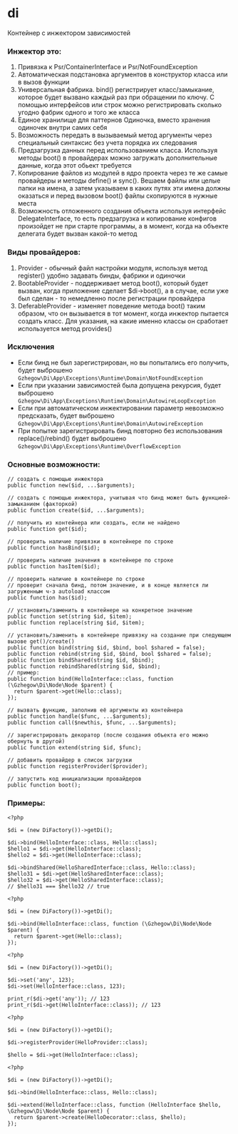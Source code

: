 # di

Контейнер с инжектором зависимостей

### Инжектор это:

1. Привязка к Psr/ContainerInterface и Psr/NotFoundException
1. Автоматическая подстановка аргументов в конструктор класса или в вызов функции
1. Универсальная фабрика. bind() регистрирует класс/замыкание, которое будет вызвано каждый раз при обращении по ключу. С помощью интерфейсов или строк можно регистрировать сколько угодно фабрик одного и того же класса
1. Единое хранилище для паттернов Одиночка, вместо хранения одиночек внутри самих себя
1. Возможность передать в вызываемый метод аргументы через специальный синтаксис без учета порядка их следования
1. Предзагрузка данных перед использованием класса. Используя методы boot() в провайдерах можно загружать дополнительные данные, когда этот обьект требуется
1. Копирование файлов из модулей в ядро проекта через те же самые провайдеры и методы define() и sync(). Вешаем файлы или целые папки на имена, а затем указываем в каких путях эти имена должны оказаться и перед вызовом boot() файлы скопируются в нужные места
1. Возможность отложенного создания объекта используя интерфейс DelegateInterface, то есть предзагрузка и копирование конфигов произойдет не при старте программы, а в момент, когда на объекте делегата будет вызван какой-то метод

### Виды провайдеров:

1. Provider - обычный файл настройки модуля, используя метод register() удобно задавать бинды, фабрики и одиночки
2. BootableProvider - поддерживает метод boot(), который будет вызван, когда приложение сделает $di->boot(), а в случае, если уже был сделан - то немедленно после регистрации провайдера
3. DeferableProvider - изменяет поведение метода boot() таким образом, что он вызывается в тот момент, когда инжектор пытается создать класс. Для указания, на какие именно классы он сработает используется метод provides()

### Исключения

* Если бинд не был зарегистрирован, но вы попытались его получить, будет выброшено `Gzhegow\Di\App\Exceptions\Runtime\Domain\NotFoundException`
* Если при указании зависимостей была допущена рекурсия, будет выброшено `Gzhegow\Di\App\Exceptions\Runtime\Domain\AutowireLoopException`
* Если при автоматическом инжектировании параметр невозможно предсказать, будет выброшено `Gzhegow\Di\App\Exceptions\Runtime\Domain\AutowireException`
* При попытке зарегистрировать бинд повторно без использования replace()/rebind() будет выброшено `Gzhegow\Di\App\Exceptions\Runtime\OverflowException`

### Основные возможности:

```
// создать с помощью инжектора
public function new($id, ...$arguments);

// создать с помощью инжектора, учитывая что бинд может быть функцией-замыканием (факторкой)
public function create($id, ...$arguments);

// получить из контейнера или создать, если не найдено
public function get($id);

// проверить наличие привязки в контейнере по строке
public function hasBind($id);

// проверить наличие значения в контейнере по строке
public function hasItem($id);

// проверить наличие в контейнере по строке
// проверит сначала бинд, потом значение, и в конце является ли загруженным ч-з autoload классом
public function has($id);

// установить/заменить в контейнере на конкретное значение
public function set(string $id, $item);
public function replace(string $id, $item);

// установить/заменить в контейнере привязку на создание при следующем вызове get()/create()
public function bind(string $id, $bind, bool $shared = false);
public function rebind(string $id, $bind, bool $shared = false);
public function bindShared(string $id, $bind);
public function rebindShared(string $id, $bind);
// пример:
public function bind(HelloInterface::class, function (\Gzhegow\Di\Node\Node $parent) {
  return $parent->get(Hello::class);
});

// вызвать функцию, заполнив её аргументы из контейнера
public function handle($func, ...$arguments);
public function call($newthis, $func, ...$arguments);

// зарегистрировать декоратор (после создания объекта его можно обернуть в другой) 
public function extend(string $id, $func);

// добавить провайдер в список загрузки
public function registerProvider($provider);

// запустить код инициализации провайдеров
public function boot();
```

### Примеры:

```
<?php

$di = (new DiFactory())->getDi();

$di->bind(HelloInterface::class, Hello::class);
$hello1 = $di->get(HelloInterface::class);
$hello2 = $di->get(HelloInterface::class);

$di->bindShared(HelloSharedInterface::class, Hello::class);
$hello31 = $di->get(HelloSharedInterface::class);
$hello32 = $di->get(HelloSharedInterface::class);
// $hello31 === $hello32 // true
```

```
<?php

$di = (new DiFactory())->getDi();

$di->bind(HelloInterface::class, function (\Gzhegow\Di\Node\Node $parent) {
  return $parent->get(Hello::class);
});
```

```
<?php

$di = (new DiFactory())->getDi();

$di->set('any', 123);
$di->set(HelloInterface::class, 123);

print_r($di->get('any')); // 123
print_r($di->get(HelloInterface::class)); // 123
```

```
<?php

$di = (new DiFactory())->getDi();

$di->registerProvider(HelloProvider::class);

$hello = $di->get(HelloInterface::class);
```

```
<?php

$di = (new DiFactory())->getDi();

$di->bind(HelloInterface::class, Hello::class);

$di->extend(HelloInterface::class, function (HelloInterface $hello, \Gzhegow\Di\Node\Node $parent) {
  return $parent->create(HelloDecorator::class, $hello);
});
```
